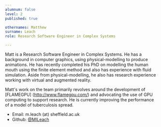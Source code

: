 ```yaml
---
alumnum: false
level: 2
published: true

othernames: Matthew
surname: Leach
role: Research Software Engineer in Complex Systems

---
```


Matt is a Research Software Engineer in Complex Systems.
He has a background in computer graphics, using physical-modelling to produce animations. He has recently completed his PhD on modelling the human mouth using the finite element method and also has experience with fluid simulation. Aside from physical-modelling, he also has research experience working with virtual and augmented reality.

Matt's work on the team primarily revolves around the development of [FLAMEGPU] (http://www.flamegpu.com/) and advocating the use of GPU computing to support research. 
He is currently improving the performance of a model of tuberculosis spread.


* Email: m.leach (at) sheffield.ac.uk
* Github: [@MILeach](https://github.com/MILeach)

